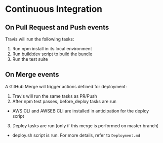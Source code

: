 # Continuous Integration

## On Pull Request and Push events

Travis will run the following tasks:
1. Run npm install in its local environment
2. Run build:dev script to build the bundle
3. Run the test suite


## On Merge events

A GitHub Merge will trigger actions defined for deployment:
1. Travis will run the same tasks as PR/Push
2. After npm test passes, before_deploy tasks are run
  - AWS CLI and AWSEB CLI are installed in anticipation for the deploy script
3. Deploy tasks are run (only if this merge is performed on master branch)
  - deploy.sh script is run. For more details, refer to `Deployment.md`
